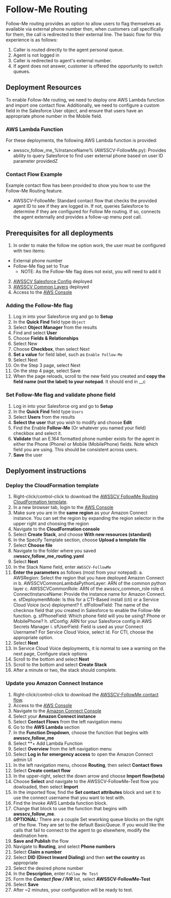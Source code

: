 # Follow-Me Routing
Follow-Me routing provides an option to allow users to flag themselves as available via external phone number then, when customers call specifically for them, the call is redirected to their external line. The basic flow for this experience is as follows:
1. Caller is routed directly to the agent personal queue.
2. Agent is not logged in
3. Caller is redirected to agent's external number.
4. If agent does not answer, customer is offered the opportunity to switch queues.

## Deployment Resources
To enable Follow-Me routing, we need to deploy one AWS Lambda function and import one contact flow. Additionally, we need to configure a custom field in the Salesforce User object, and ensure that users have an appropriate phone number in the Mobile field.

### AWS Lambda Function
For these deployments, the following AWS Lambda function is provided:
- awsscv_follow_me_%InstanceName% (AWSSCV-FollowMe.py): Provides ability to query Salesforce to find user external phone based on user ID parameter providedZ

### Contact Flow Example
Example contact flow has been provided to show you how to use the Follow-Me Routing feature.
- AWSSCV-FollowMe: Standard contact flow that checks the provided agent ID to see if they are logged in. If not, queries Salesforce to determine if they are configured for Follow Me routing. If so, connects the agent externally and provides a follow-up menu post call.

## Prerequisites for all deployments
1. In order to make the follow me option work, the user must be configured with two items:
- External phone number
- Follow-Me flag set to True
  - NOTE: As the Follow-Me flag does not exist, you will need to add it
2. [AWSSCV Salesforce Config](https://github.com/amazon-connect/amazon-connect-salesforce-scv/tree/master/common/AWSSCV-SalesforceConfig) deployed
3. [AWSSCV Common Layers](https://github.com/amazon-connect/amazon-connect-salesforce-scv/tree/master/common/AWSSCV-CommonLayers) deployed
4. Access to the [AWS Console](https://console.aws.amazon.com/console/home)

### Adding the Follow-Me flag
1. Log in into your Salesforce org and go to **Setup** 
2. In the **Quick Find** field type `Object`
3. Select **Object Manager** from the results
4. Find and select **User**
5. Choose **Fields & Relationships**
6. Select New
7. Choose **Checkbox**, then select Next
8. **Set a value** for field label, such as `Enable Follow-Me`
9. Select Next
10. On the Step 3 page, select Next
11.	On the step 4 page, select Save
12.	When the page reloads, scroll to the new field you created and **copy the field name (not the label) to your notepad**. It should end in __c

### Set Follow-Me flag and validate phone field
1. Log in into your Salesforce org and go to **Setup** 
2. In the **Quick Find** field type `Users`
3. Select **Users** from the results
4. **Select the user** that you wish to modify and choose **Edit**
5. Find the Enable **Follow-Me** (Or whatever you named your field) checkbox and select it.
6. **Validate** that an E.164 formatted phone number exists for the agent in either the Phone (Phone) or Mobile (MobilePhone) fields. Note which field you are using. This should be consistent across users.
7. **Save** the user

## Deplyoment instructions
### Deploy the CloudFormation template
1. Right-click/control-click to download the [AWSSCV FollowMe Routing CloudFormation template](https://raw.githubusercontent.com/amazon-connect/amazon-connect-salesforce-scv/master/examples/FollowMeRouting/CloudFormation/awsscv_follow_me_routing.yaml).
2. In a new browser tab, login to the [AWS Console](https://console.aws.amazon.com/console/home)
3.	Make sure you are in the **same region** as your Amazon Connect instance. You can set the region by expanding the region selector in the upper right and choosing the region
4.	Navigate to the **CloudFormation console**
5.	Select **Create Stack**, and choose **With new resources (standard)**
6.	In the Specify Template section, choose **Upload a template file**
7.	Select **Choose file**
8.	Navigate to the folder where you saved a**wsscv_follow_me_routing.yaml**
9.	Select **Next**
10.	In the Stack Name field, enter `AWSSCV-FollowMe`
11.	**Enter the parameters** as follows (most from your notepad):
  a. AWSRegion: Select the region that you have deployed Amazon Connect in
  b. AWSSCVCommonLambdaPythonLayer: ARN of the common python layer
  c. AWSSCVCommonRole: ARN of the awsscv_common_role role
  d. ConnectInstanceName: Provide the instance name for Amazon Connect.
  e. sfDeploymentMode: Is this for a CTI-Based install (cti) or a Service Cloud Voice (scv) deployment?
  f. sfFollowField: The name of the checknox field that you created in Salesforce to enable the Follow-Me function.
  g. sfPhoneField: Which phone field will you be using? Phone or MobilePhone?
  h. sfConfig: ARN for your Salesforce config in AWS Secrets Manager
  i. sfUserField: Field is used as your Connect Username? For Service Cloud Voice, select Id. For CTI, choose the appropriate option.
12.	Select **Next**
13.	In Service Cloud Voice deployments, it is normal to see a warning on the next page, Configure stack options
14.	Scroll to the bottom and select **Next**
15.	Scroll to the bottom and select **Create Stack**
16.	After a minute or two, the stack should complete.

### Update you Amazon Connect Instance
1. Right-click/control-click to download the [AWSSCV-FollowMe contact flow](https://raw.githubusercontent.com/amazon-connect/amazon-connect-salesforce-scv/master/examples/FollowMeRouting/ContactFlows/AWSSCV-FollowMe-Test).
2. Access to the [AWS Console](https://console.aws.amazon.com/console/home)
3. Navigate to the [Amazon Connect Console](https://console.aws.amazon.com/connect/home)
4. Select your **Amazon Connect instance**
5. Select **Contact Flows** from the left navigation menu
6. Go to the **AWS Lambda** section
7. In the **Function Dropdown**, choose the function that begins with **awsscv_follow_me**
8. Select **+ Add Lambda Function
9. Select **Overview** from the left navigation menu
10. Select **Log in for emergency access** to open the Amazon Connect admin UI
11. In the left navigation menu, choose **Routing**, then select **Contact flows**
12. Select **Create contact flow**
13. In the upper-right, select the down arrow and choose **Import flow(beta)**
14. Choose **Select** and navigate to the AWSSCV-FollowMe-Test flow you dowloaded, then select **Import**
15. In the imported flow, find the **Set contact attributes** block and set it to use the connect username that you want to test with.
16. Find the Invoke AWS Lambda function block.
17. Change that block to use the function that begins with **awsscv_follow_me**.
18. **OPTIONAL:** There are a couple Set wworking queue blocks on the right of the flow. They are set to the default BasicQueue. If you would like the calls that fail to connect to the agent to go elsewhere, modify the destination here.
19. **Save and Publish** the flow
20. Navigate to **Routing**, and select **Phone numbers**
21. Select **Claim a number**
22. Select **DID (Direct Inward Dialing)** and then **set the country** as appropriate
23. Select the desired phone number
24. In the **Description**, enter `Follow Me Test`
25. Form the ***Contact flow / IVR*** list, select **AWSSCV-FollowMe-Test**
26. Select **Save**
27. After ~2 minutes, your configuration will be ready to test.
